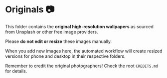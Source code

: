 # Originals 📷

This folder contains the **original high-resolution wallpapers** as sourced from Unsplash or other free image providers.

Please **do not edit or resize** these images manually.

When you add new images here, the automated workflow will create resized versions for phone and desktop in their respective folders.

Remember to credit the original photographers! Check the root `CREDITS.md` for details.
